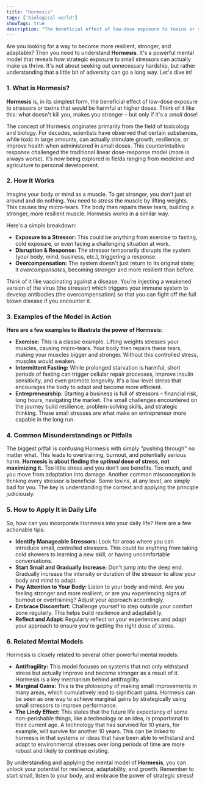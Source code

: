 ```yaml
---
title: "Hormesis"
tags: ['biological world']
showTags: true
description: "The beneficial effect of low-dose exposure to toxins or stressors that would be harmful at higher doses. Small stressors can strengthen systems."
---
```



Are you looking for a way to become more resilient, stronger, and adaptable? Then you need to understand **Hormesis**. It's a powerful mental model that reveals how strategic exposure to small stressors can actually make us thrive. It's not about seeking out unnecessary hardship, but rather understanding that a little bit of adversity can go a long way. Let's dive in!

### 1. What is Hormesis?

**Hormesis** is, in its simplest form, the beneficial effect of low-dose exposure to stressors or toxins that would be harmful at higher doses. Think of it like this: what doesn't kill you, makes you stronger – but only if it's a *small* dose!

The concept of Hormesis originates primarily from the field of toxicology and biology. For decades, scientists have observed that certain substances, while toxic in large amounts, can actually stimulate growth, resilience, or improve health when administered in small doses. This counterintuitive response challenged the traditional linear dose-response model (more is always worse). It’s now being explored in fields ranging from medicine and agriculture to personal development.

### 2. How It Works

Imagine your body or mind as a muscle. To get stronger, you don't just sit around and do nothing. You need to *stress* the muscle by lifting weights. This causes tiny micro-tears. The body then repairs these tears, building a stronger, more resilient muscle. Hormesis works in a similar way.

Here's a simple breakdown:

*   **Exposure to a Stressor:** This could be anything from exercise to fasting, cold exposure, or even facing a challenging situation at work.
*   **Disruption & Response:** The stressor temporarily disrupts the system (your body, mind, business, etc.), triggering a response.
*   **Overcompensation:** The system doesn't just return to its original state; it *overcompensates*, becoming stronger and more resilient than before.

Think of it like vaccinating against a disease. You’re injecting a weakened version of the virus (the stressor) which triggers your immune system to develop antibodies (the overcompensation) so that you can fight off the full blown disease if you encounter it.

### 3. Examples of the Model in Action

**Here are a few examples to illustrate the power of Hormesis:**

*   **Exercise:** This is a classic example. Lifting weights stresses your muscles, causing micro-tears. Your body then repairs these tears, making your muscles bigger and stronger. Without this controlled stress, muscles would weaken.
*   **Intermittent Fasting:** While prolonged starvation is harmful, short periods of fasting can trigger cellular repair processes, improve insulin sensitivity, and even promote longevity. It's a low-level stress that encourages the body to adapt and become more efficient.
*   **Entrepreneurship:** Starting a business is full of stressors – financial risk, long hours, navigating the market. The small challenges encountered on the journey build resilience, problem-solving skills, and strategic thinking. These small stresses are what make an entrepreneur more capable in the long run.

### 4. Common Misunderstandings or Pitfalls

The biggest pitfall is confusing Hormesis with simply "pushing through" no matter what. This leads to overtraining, burnout, and potentially serious harm. **Hormesis is about finding the *optimal* dose of stress, not maximizing it.** Too little stress and you don't see benefits. Too much, and you move from adaptation into damage. Another common misconception is thinking every stressor is beneficial. Some toxins, at any level, are simply bad for you. The key is understanding the context and applying the principle judiciously.

### 5. How to Apply It in Daily Life

So, how can you incorporate Hormesis into your daily life? Here are a few actionable tips:

*   **Identify Manageable Stressors:** Look for areas where you can introduce small, controlled stressors. This could be anything from taking cold showers to learning a new skill, or having uncomfortable conversations.
*   **Start Small and Gradually Increase:** Don't jump into the deep end. Gradually increase the intensity or duration of the stressor to allow your body and mind to adapt.
*   **Pay Attention to Your Body:** Listen to your body and mind. Are you feeling stronger and more resilient, or are you experiencing signs of burnout or overtraining? Adjust your approach accordingly.
*   **Embrace Discomfort:** Challenge yourself to step outside your comfort zone regularly. This helps build resilience and adaptability.
*   **Reflect and Adapt:** Regularly reflect on your experiences and adapt your approach to ensure you're getting the right dose of stress.

### 6. Related Mental Models

Hormesis is closely related to several other powerful mental models:

*   **Antifragility:** This model focuses on systems that not only withstand stress but actually improve and become stronger as a result of it. Hormesis is a key mechanism behind antifragility.
*   **Marginal Gains:** This is the philosophy of making small improvements in many areas, which cumulatively lead to significant gains. Hormesis can be seen as one way to achieve marginal gains by strategically using small stressors to improve performance.
*   **The Lindy Effect:** This states that the future life expectancy of some non-perishable things, like a technology or an idea, is proportional to their current age. A technology that has survived for 10 years, for example, will survive for another 10 years. This can be linked to hormesis in that systems or ideas that have been able to withstand and adapt to environmental stresses over long periods of time are more robust and likely to continue existing.

By understanding and applying the mental model of **Hormesis**, you can unlock your potential for resilience, adaptability, and growth. Remember to start small, listen to your body, and embrace the power of strategic stress!

